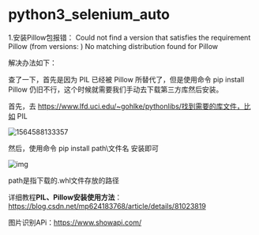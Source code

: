 # python3_selenium_auto

1.安装Pillow包报错：  Could not find a version that satisfies the requirement Pillow (from versions: )
No matching distribution found for Pillow

解决办法如下：

查了一下，首先是因为 PIL 已经被 Pillow 所替代了，但是使用命令 pip install Pillow 仍旧不行，这个时候就需要我们手动去下载第三方库然后安装。

首先，去 https://www.lfd.uci.edu/~gohlke/pythonlibs/找到需要的库文件，比如 PIL

![1564588133357](C:\Users\顾贞华\AppData\Roaming\Typora\typora-user-images\1564588133357.png)



然后，使用命令 pip install path\文件名  安装即可

![img](https://upload-images.jianshu.io/upload_images/3012096-fc46139e0f599a54.png?imageMogr2/auto-orient/strip%7CimageView2/2/w/800/format/webp)

path是指下载的.whl文件存放的路径

详细教程**PIL、Pillow安装使用方法**：https://blog.csdn.net/mp624183768/article/details/81023819





图片识别APi：https://www.showapi.com/